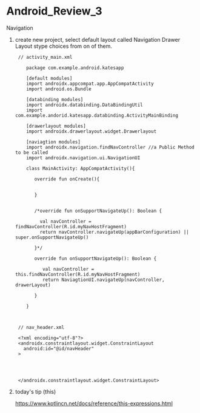 # Android_Review_3
Navigation 

1. create new project, select default layout called Navigation Drawer Layout stype choices from on of them.

        // activity_main.xml
        
           package com.example.android.katesapp
           
           [default modules]
           import androidx.appcompat.app.AppCompatActivity
           import android.os.Bundle
           
           [databinding modules]
           import androidx.databinding.DataBindingUtil
           import com.example.andorid.katesapp.databinding.ActivityMainBinding
           
           [drawerlayout modules]
           import androidx.drawerlayout.widget.Drawerlayout
           
           [naviagtion modules]
           import androidx.navigation.findNavController //a Public Method to be called
           import androidx.navigation.ui.NavigationUI
           
           class MainActivity: AppCompatActivity(){
           
              override fun onCreate(){
              
              
              }
              
           
              /*override fun onSupportNavigateUp(): Boolean {
              
                val navController = findNavController(R.id.myNavHostFragment)
                return navController.navigateUp(appBarConfiguration) || super.onSupportNavigateUp()
               
              }*/
              
              override fun onSupportNavigateUp(): Boolean {
              
                 val navController = this.findNavController(R.id.myNavHostFragment)
                 return NaviagtionUI.navigateUp(navController, drawerLayout)
              
              }
           
           }
           
        
         
        // nav_header.xml
        
        <?xml encoding="utf-8"?>
        <androidx.constraintlayout.widget.ConstraintLayout
          android:id="@id/navHeader"
        >
        
          
        
        
        </androidx.constraintlayout.widget.ConstraintLayout>


2. today's tip (this)

   https://www.kotlincn.net/docs/reference/this-expressions.html
